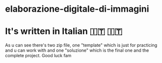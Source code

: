 # elaborazione-digitale-di-immagini


# It's written in Italian 🇮🇹 🇮🇹
As u can see there's two zip file, one "template" which is just for practicing and u can work with and one "soluzione" which is the final one and the complete project.
Good luck fam
